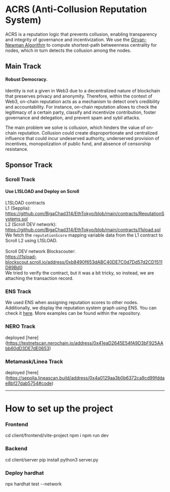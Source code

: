 # ACRS (Anti-Collusion Reputation System)
ACRS is a reputation logic that prevents collusion, enabling transparency and integrity of governance and incentivization. We use the [Girvan-Newman Algorithm](https://en.wikipedia.org/wiki/Girvan%E2%80%93Newman_algorithm) to compute shortest-path betweenness centrality for nodes, which in turn detects the collusion among the nodes.


## Main Track
#### Robust Democracy. <br/>
Identity is not a given in Web3 due to a decentralized nature of blockchain that preserves privacy and anonymity. Therefore, within the context of Web3, on-chain reputation acts as a mechanism to detect one’s credibility and accountability. For instance, on-chain reputation allows to check the legitimacy of a certain party, classify and incentivize contribution, foster governance and delegation, and prevent spam and sybil attacks.

The main problem we solve is collusion, which hinders the value of on-chain reputation. Collusion could create disproportionate and centralized influence that could incur undeserved authority, underserved provision of incentives, monopolization of public fund, and absence of censorship resistance.


## Sponsor Track

### Scroll Track
#### Use L1SLOAD and Deploy on Scroll
L1SLOAD contracts <br>
L1 (Sepplia): https://github.com/BigaChad314/EthTokyo/blob/main/contracts/ReputationSystems.sol <br>
L2 (Scroll DEV network): https://github.com/BigaChad314/EthTokyo/blob/main/contracts/l1sload.sol <br>
We fetch the `reputationScore` mapping variable data from the L1 contract to Scroll L2 using L1SLOAD. <br><br>
Scroll DEV network Blockscouter: <br>
https://l1sload-blockscout.scroll.io/address/0xb8490f653dABC40DE7C0d7Dd57d2CD1511D89Bd0 <br>
We tried to verify the contract, but it was a bit tricky, so instead, we are attaching the transaction record. <br>

### ENS Track
We used ENS when assigning reputation scores to other nodes. Additionally, we display the reputation system graph using ENS. You can check it [here](https://github.com/BigaChad314/EthTokyo/blob/main/client/frontend/vite-project/src/components/Graph.tsx). More examples can be found within the repository.

### NERO Track
deployed [here]
(https://testnetscan.nerochain.io/address/0x41eaD2645E54fA9D3bF925AAbb60dD3DE7dE0653)


### Metamask/Linea Track
deployed [here]
(https://sepolia.lineascan.build/address/0x4a0129aa3b0b6372ca9cd99fddae8bf27dab5754#code)


-------------


# How to set up the project

### Frontend
cd client/frontend/vite-project
npm i
npm run dev

### Backend
cd client/server
pip install
python3 server.py

### Deploy hardhat 
npx hardhat test --network <network>




